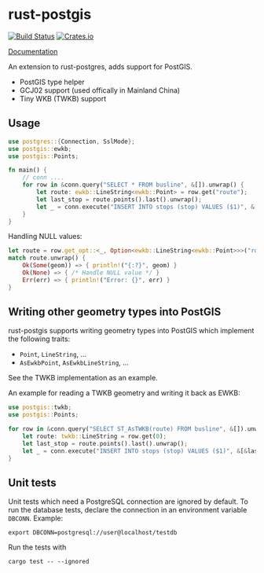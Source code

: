 rust-postgis
============

[![Build Status](https://travis-ci.org/andelf/rust-postgis.svg?branch=master)](https://travis-ci.org/andelf/rust-postgis)
[![Crates.io](https://meritbadge.herokuapp.com/postgis)](https://crates.io/crates/postgis)

[Documentation](http://www.rust-ci.org/andelf/rust-postgis/doc/postgis/)

An extension to rust-postgres, adds support for PostGIS.

- PostGIS type helper
- GCJ02 support (used offically in Mainland China)
- Tiny WKB (TWKB) support

## Usage

```rust
use postgres::{Connection, SslMode};
use postgis::ewkb;
use postgis::Points;

fn main() {
    // conn ....
    for row in &conn.query("SELECT * FROM busline", &[]).unwrap() {
        let route: ewkb::LineString<ewkb::Point> = row.get("route");
        let last_stop = route.points().last().unwrap();
        let _ = conn.execute("INSERT INTO stops (stop) VALUES ($1)", &[&last_stop]);
    }
}
```

Handling NULL values:
```rust
let route = row.get_opt::<_, Option<ewkb::LineString<ewkb::Point>>>("route");
match route.unwrap() {
    Ok(Some(geom)) => { println!("{:?}", geom) }
    Ok(None) => { /* Handle NULL value */ }
    Err(err) => { println!("Error: {}", err) }
}
```

## Writing other geometry types into PostGIS

rust-postgis supports writing geometry types into PostGIS which implement the following traits:

* `Point`, `LineString`, ...
* `AsEwkbPoint`, `AsEwkbLineString`, ...

See the TWKB implementation as an example.

An example for reading a TWKB geometry and writing it back as EWKB:

```rust
use postgis::twkb;
use postgis::Points;

for row in &conn.query("SELECT ST_AsTWKB(route) FROM busline", &[]).unwrap() {
    let route: twkb::LineString = row.get(0);
    let last_stop = route.points().last().unwrap();
    let _ = conn.execute("INSERT INTO stops (stop) VALUES ($1)", &[&last_stop.as_ewkb()]);
}
```


## Unit tests

Unit tests which need a PostgreSQL connection are ignored by default.
To run the database tests, declare the connection in an environment variable `DBCONN`. Example:

    export DBCONN=postgresql://user@localhost/testdb

Run the tests with

    cargo test -- --ignored
